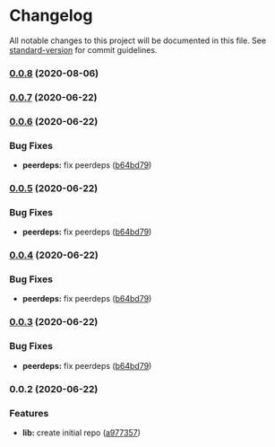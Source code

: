 # Changelog

All notable changes to this project will be documented in this file. See [standard-version](https://github.com/conventional-changelog/standard-version) for commit guidelines.

### [0.0.8](///compare/v0.0.7...v0.0.8) (2020-08-06)

### [0.0.7](///compare/v0.0.6...v0.0.7) (2020-06-22)

### [0.0.6](///compare/v0.0.2...v0.0.6) (2020-06-22)


### Bug Fixes

* **peerdeps:** fix peerdeps ([b64bd79](///commit/b64bd7934a27e0d8804f9e25ff5f7bea5d3ee43f))

### [0.0.5](///compare/v0.0.2...v0.0.5) (2020-06-22)


### Bug Fixes

* **peerdeps:** fix peerdeps ([b64bd79](///commit/b64bd7934a27e0d8804f9e25ff5f7bea5d3ee43f))

### [0.0.4](///compare/v0.0.2...v0.0.4) (2020-06-22)


### Bug Fixes

* **peerdeps:** fix peerdeps ([b64bd79](///commit/b64bd7934a27e0d8804f9e25ff5f7bea5d3ee43f))

### [0.0.3](///compare/v0.0.2...v0.0.3) (2020-06-22)


### Bug Fixes

* **peerdeps:** fix peerdeps ([b64bd79](///commit/b64bd7934a27e0d8804f9e25ff5f7bea5d3ee43f))

### 0.0.2 (2020-06-22)


### Features

* **lib:** create initial repo ([a977357](///commit/a977357085b1a7fe5bd857d34b438445cd4a741b))
